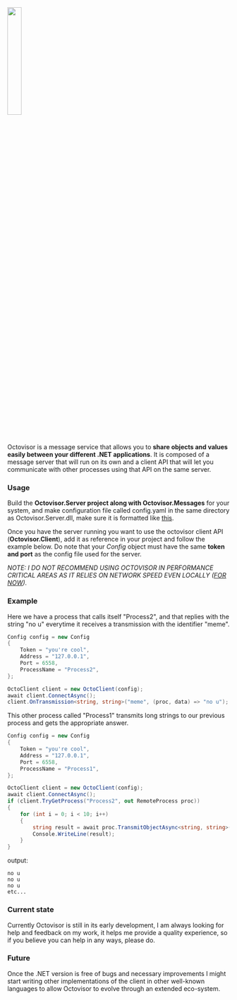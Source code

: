 <img src="https://repository-images.githubusercontent.com/153482218/d1d5d080-6958-11e9-9f11-853ea9be7e11" width="25%"/>

Octovisor is a message service that allows you to **share objects and values easily between your different .NET applications**. It is composed of a message server that will run on its own and a client API that will let you communicate with other processes using that API on the same server.

### Usage
Build the **Octovisor.Server project along with Octovisor.Messages** for your system, and make configuration file called config.yaml
in the same directory as Octovisor.Server.dll, make sure it is formatted like [this](https://github.com/Earu/Octovisor/blob/master/Octovisor.Server/config.yaml.example).

Once you have the server running you want to use the octovisor client API (**Octovisor.Client**), add it as reference in your project and follow the example below. Do note that your *Config* object must have the same **token and port** as the config file used for the server.

*NOTE: I DO NOT RECOMMEND USING OCTOVISOR IN PERFORMANCE CRITICAL AREAS AS IT RELIES ON NETWORK SPEED EVEN LOCALLY ([FOR NOW](https://github.com/Earu/Octovisor/projects/1#card-14947105)).*

### Example
Here we have a process that calls itself "Process2", and that replies with the string "no u" everytime it receives a transmission with the identifier "meme".
```csharp
Config config = new Config
{
    Token = "you're cool",
    Address = "127.0.0.1",
    Port = 6558,
    ProcessName = "Process2",
};

OctoClient client = new OctoClient(config);
await client.ConnectAsync();
client.OnTransmission<string, string>("meme", (proc, data) => "no u");
```

This other process called "Process1" transmits long strings to our previous process and gets the appropriate answer.
```csharp
Config config = new Config
{
    Token = "you're cool",
    Address = "127.0.0.1",
    Port = 6558,
    ProcessName = "Process1",
};

OctoClient client = new OctoClient(config);
await client.ConnectAsync();
if (client.TryGetProcess("Process2", out RemoteProcess proc))
{
    for (int i = 0; i < 10; i++)
    {
        string result = await proc.TransmitObjectAsync<string, string>("meme", new string('A', 10000));
        Console.WriteLine(result);
    }
}
```
output:
```
no u
no u
no u
etc...
```

### Current state
Currently Octovisor is still in its early development, I am always looking for help and feedback on my work, it helps me provide a quality experience, so if you believe you can help in any ways, please do.

### Future
Once the .NET version is free of bugs and necessary improvements I might start writing other implementations of the client in other well-known languages to allow Octovisor to evolve through an extended eco-system.
